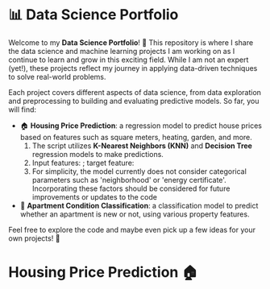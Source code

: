 # 📊 Data Science Portfolio

Welcome to my **Data Science Portfolio**! 🌟 This repository is where I share the data science and machine learning projects I am working on as I continue to learn and grow in this exciting field. While I am not an expert (yet!), these projects reflect my journey in applying data-driven techniques to solve real-world problems.

Each project covers different aspects of data science, from data exploration and preprocessing to building and evaluating predictive models. So far, you will find:

- 🏠 **Housing Price Prediction**: a regression model to predict house prices based on features such as square meters, heating, garden, and more.
  1. The script utilizes **K-Nearest Neighbors (KNN)** and **Decision Tree** regression models to make predictions.
  2. Input features: ; target feature: 
  3. For simplicity, the model currently does not consider categorical parameters such as 'neighborhood' or 'energy certificate'. Incorporating these factors should be considered for future improvements or updates to the code
- 🏢 **Apartment Condition Classification**: a classification model to predict whether an apartment is new or not, using various property features.

Feel free to explore the code and maybe even pick up a few ideas for your own projects! 🚀


# Housing Price Prediction 🏠
